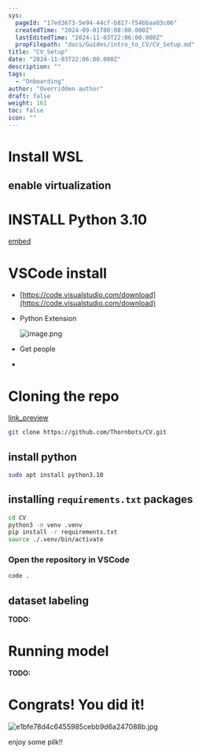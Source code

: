 ```yaml
---
sys:
  pageId: "17ed3673-5e94-44cf-b817-f54bbaa03c06"
  createdTime: "2024-09-01T00:08:00.000Z"
  lastEditedTime: "2024-11-03T22:06:00.000Z"
  propFilepath: "docs/Guides/intro_to_CV/CV_Setup.md"
title: "CV_Setup"
date: "2024-11-03T22:06:00.000Z"
description: ""
tags:
  - "Onboarding"
author: "Overridden author"
draft: false
weight: 161
toc: false
icon: ""
---
```


# Install WSL

## enable virtualization

# INSTALL Python 3.10

[embed](https://www.rose-hulman.edu/class/csse/csse132/2425a/labs/prelab1-wsl2.html)

# VSCode install

- [https://code.visualstudio.com/download](https://code.visualstudio.com/download)
- Python Extension

	![image.png](https://prod-files-secure.s3.us-west-2.amazonaws.com/d518164a-d88e-44d1-a4ee-3adb3bd8bce0/d82b6650-a5e4-4d3c-b8c9-93d817dae00e/image.png?X-Amz-Algorithm=AWS4-HMAC-SHA256&X-Amz-Content-Sha256=UNSIGNED-PAYLOAD&X-Amz-Credential=ASIAZI2LB4663MTMICQD%2F20250525%2Fus-west-2%2Fs3%2Faws4_request&X-Amz-Date=20250525T100807Z&X-Amz-Expires=3600&X-Amz-Security-Token=IQoJb3JpZ2luX2VjEF0aCXVzLXdlc3QtMiJHMEUCIGQHgmQK%2F8mmXgBqIeIehymBUbN8k0bZEQG29U1QIqdmAiEArfxbpSsRSX8Lsvl8AJ1%2Fsa8X%2FcTFUdhYGDsVr%2B0iNoMq%2FwMIJhAAGgw2Mzc0MjMxODM4MDUiDFSWs91K55NS2Qs%2BGCrcA%2FmoxDDhsXMHyvEFJoy38k2%2F5q9J%2FmGe%2BfPssyh4jd2iTu4ITi4k4R1hHvTsVQkwPrcVJGYHdBf5q4rwzCdkNTShE%2FuyUsV36pfGEF%2BQioRUWTFr2N9zn071zSoxm%2BblOu2F%2Bm3TgbNguDrsy12pqEoUHOqvsWPkozeYy6ogWZNpi6vWfVtyqtvTAkCv7UHY7lxhi%2Fd8L90jvuK2p5qXffkSjsnqqgTQFP5dbhzcql8qc2e9f9yvwa7QLc%2BaocqQ7Rfnr8W%2FJflXCrL0MWONe7latNBK08%2FzE0AQgZ6C0kLKDTi1bmPJJ4O%2Fy41MZP5%2FsKSn%2BK8PueU7bSFElbli1FoklhpkkPfGH1uRraH0%2FZmhUJg4RecB0d4VohTbbnK8TFFLIXqsUgGilIzPHweoOHdu1PO8oXaKcf%2Fk7Ss6l5mFwEwiG6HJzikfxlH8U5Wi2K%2FRt9WvjvsWRjWKjIdsSCQuNfeoCFo3JgDcGF4NwwCSfILnitjeqT4eBY6cIuTAILwDYRLMjQ2m9Mm7bbjD%2BvWVWWR%2BwpJ7Krl%2FcZ3MvXIqoZhcgXJnvE1c2B1hwX2jazO8YEZEq40WbqUAMst53h9c4cqjjGs7NzN0PGpErojarqM2yncgNcUbsEBkMIK5ysEGOqUB2ABOwP%2BJG8m6KZFuYMjjW8X87oP%2FUkC5XBj8tWrL5hZ0jlx0Ui2Gzt8o3od%2B8Ojb34ybO7YgSWHjSkLIulBkecSJkbKWbnZCzlcP%2FKfw0Y9%2BlBYvPi8Ax1QKcKWVHS8oVffmXT5Sh8DPfx6FbeTDl%2BpKI6cNcA83BiPBiSI%2Fpy%2Bs8%2F%2Fc6j9VLkIoWUiQc6gWES1glMqNsEZWqGfm5y5Bk6B1C3i%2B&X-Amz-Signature=d57fb9c682ee56c28d981497707c62202676b3a5f9aad89851c936fc1c80c0a4&X-Amz-SignedHeaders=host&x-id=GetObject)
- Get people
- 

# Cloning the repo

[link_preview](https://github.com/Thornbots/CV/)

```bash
git clone https://github.com/Thornbots/CV.git
```

## install python

```bash
sudo apt install python3.10
```

## installing `requirements.txt` packages

```bash
cd CV
python3 -m venv .venv
pip install -r requirements.txt
source ./.venv/bin/activate
```

### Open the repository in VSCode

```bash
code .
```

## dataset labeling  

**TODO:**

# Running model

**TODO:**

# Congrats! You did it!

![e1bfe78d4c6455985cebb9d6a247088b.jpg](https://prod-files-secure.s3.us-west-2.amazonaws.com/d518164a-d88e-44d1-a4ee-3adb3bd8bce0/7d1ce04e-65d6-40c8-814d-754280e9515a/e1bfe78d4c6455985cebb9d6a247088b.jpg?X-Amz-Algorithm=AWS4-HMAC-SHA256&X-Amz-Content-Sha256=UNSIGNED-PAYLOAD&X-Amz-Credential=ASIAZI2LB466TZXSGZJD%2F20250525%2Fus-west-2%2Fs3%2Faws4_request&X-Amz-Date=20250525T100807Z&X-Amz-Expires=3600&X-Amz-Security-Token=IQoJb3JpZ2luX2VjEF0aCXVzLXdlc3QtMiJHMEUCIBkTSah6X22M1U6brBL8A9O3%2FSOWElY3oie5%2FPFBC179AiEAskYwumnJkI%2FuatpQgCRin8skaKTMZ6jJHB3vNDucnbsq%2FwMIJhAAGgw2Mzc0MjMxODM4MDUiDHRmPZ034WyWvAuqfSrcA6KyOPVA5l4aPBSqDMtcr%2BpUdiKZaMUVtRM2s1%2BO7jMVI8yD00YmBzJmWXeOqbUCKrVdE0sH1wCJZP5ZYbuR91pkWPEachbLSP3n8vtAmxVzOUBJqJ8Dk6AhcpoKGEmafhUgB4LRj5dE349R1j7x3N82AKNFiPLk%2Fk5%2BbDoWpBp2idK7MAMdioLmgT2gGCBHk1Ygq54AJLFDC6bQmhW8LXcoYnlWdubI%2BKjSQ8K%2BlZCdfVMsYkKzCsubA9skBWTNd6GwByiT7gYhgE%2FSoVVtq3ZNAGlu3FbLgBAVLzTrVG3OLLk3u9Euhj232rB6nOYiip%2BfHkNYHQIdhuFF%2BOxdJNL5yBFluO%2FHkCIQF%2B1SHvF4EVM%2BJzvOdueNpL5dkHJRomDJZFkJ%2FWSSuUuNftaz3NoRLqjS0qmOz8MJTNJDRMmmsRtFwJa8INkzcSjVznKCmHlnp79K3UKzT7nABeQoXVA1sreXYN4UeO1W6NCWMC%2F3vMNoN16nSHDmvuKM%2FL8qQpWHxjIQ0wCJAg1RQV4E6RUKCVkiv8HmxZRXI3VfQuzr87%2B8YB31v8hnKSP1xWkvlAFWVo5wh4%2Bvxf%2BX4GkZaUlmkVMK5HhK1EEdyxX%2BVH16XQM2GFLSeYAl6XJQMI7MysEGOqUBZJy4yfh4H92rFy4zGwa8JIqZGsnA9fOPTSdb3G18ZZ7u8HsxzethdXzhLoBZOOJXm%2F%2BJy9SKaOLtBYl%2Figjt2nvnvpcvJEHeM0hCg1W%2FS%2BFVZZx%2FK3NGzL9lM5LXOapxlz3CZ0GW1Dh8omA24Pi304Tp2ciG4mIGGRwzhoZUMxZ3Q2ZyMmd7LKisCWdWw8u6W7gnhzSzQOsP9ONTdN3sF59Iqb5w&X-Amz-Signature=7868f9c42c5b05505eb4285e7ebef6cfe1dcb09298f2e195f762935bdafa4a8b&X-Amz-SignedHeaders=host&x-id=GetObject)

enjoy some pilk!!
